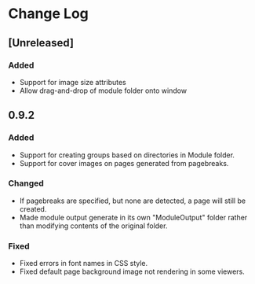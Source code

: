 # Change Log

## [Unreleased]
### Added
- Support for image size attributes
- Allow drag-and-drop of module folder onto window

## 0.9.2
### Added
- Support for creating groups based on directories in Module folder.
- Support for cover images on pages generated from pagebreaks.

### Changed
- If pagebreaks are specified, but none are detected, a page will still be created.
- Made module output generate in its own "ModuleOutput" folder rather than modifying contents of the original folder.

### Fixed
- Fixed errors in font names in CSS style.
- Fixed default page background image not rendering in some viewers.